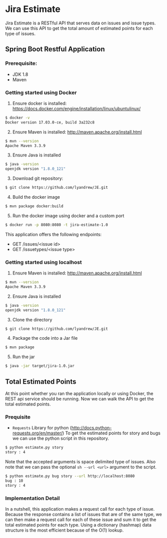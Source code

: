 # Jira Estimate
Jira Estimate is a RESTful API that serves data on issues and issue types. We can use this API to get the total amount of estimated points for each type of issues.
## Spring Boot Restful Application

### Prerequisite:

- JDK 1.8
- Maven

### Getting started using Docker
1) Ensure docker is installed: https://docs.docker.com/engine/installation/linux/ubuntulinux/
```sh
$ docker -v
Docker version 17.03.0-ce, build 3a232c8
```
2) Ensure Maven is installed: http://maven.apache.org/install.html
```sh
$ mvn --version
Apache Maven 3.3.9
```
3) Ensure Java is installed
```sh
$ java -version
openjdk version "1.8.0_121"
```
3) Download git repository:
```sh
$ git clone https://github.com/lyandrew/JE.git
```
4) Build the docker image
```sh
$ mvn package docker:build
```
5) Run the docker image using docker and a custom port
```sh
$ docker run -p 8080:8080 -t jira-estimate-1.0
```

This application offers the following endpoints:
- GET /issues/\<issue id>
- GET /issuetypes/\<issue type>


### Getting started using localhost
1) Ensure Maven is installed: http://maven.apache.org/install.html
```sh
$ mvn --version
Apache Maven 3.3.9
```
2) Ensure Java is installed
```sh
$ java -version
openjdk version "1.8.0_121"
```
3) Clone the directory
```sh
$ git clone https://github.com/lyandrew/JE.git
```
4) Package the code into a Jar file
```sh
$ mvn package
```
5) Run the jar
```sh
$ java -jar target/jira-1.0.jar
```

## Total Estimated Points
At this point whether you ran the application locally or using Docker, the REST api service should be running. Now we can walk the API to get the total estimated points.

### Prequisite
- `Requests` Library for python (http://docs.python-requests.org/en/master/)
To get the estimated points for story and bugs we can use the python script in this repository.
```sh
$ python estimate.py story
story : 4
```
Note that the accepted arguments is space delimited type of issues. 
Also note that we can pass the optional `sh --url <url>` argument to the script.
```sh
$ python estimate.py bug story --url http://localhost:8080
bug : 10
story : 4
```
### Implementation Detail
In a nutshell, this application makes a request call for each type of issue. Because the response contains a list of issues that are of the same type, we can then make a request call for each of these issue and sum it to get the total estimated points for each type. Using a dictionary (hashmap) data structure is the most efficient because of the O(1) lookup.
